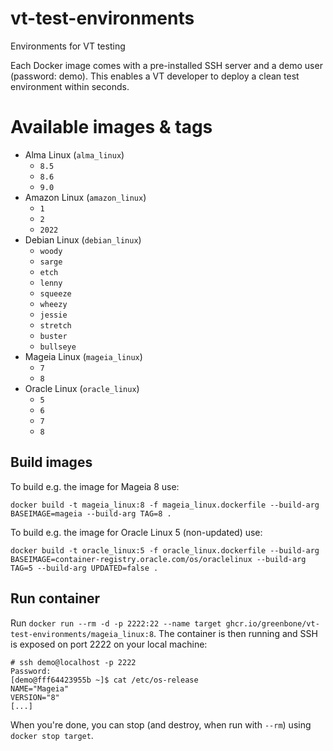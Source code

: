 # vt-test-environments
Environments for VT testing

Each Docker image comes with a pre-installed SSH server and a demo user (password: demo). This enables a VT developer to deploy a clean test environment within seconds.

# Available images & tags
- Alma Linux (`alma_linux`)
    - `8.5`
    - `8.6`
    - `9.0`
- Amazon Linux (`amazon_linux`)
    - `1`
    - `2`
    - `2022`
- Debian Linux (`debian_linux`)
    - `woody`
    - `sarge`
    - `etch`
    - `lenny`
    - `squeeze`
    - `wheezy`
    - `jessie`
    - `stretch`
    - `buster`
    - `bullseye`
- Mageia Linux (`mageia_linux`)
    - `7`
    - `8`
- Oracle Linux (`oracle_linux`)
    - `5`
    - `6`
    - `7`
    - `8`

## Build images
To build e.g. the image for Mageia 8 use:
```
docker build -t mageia_linux:8 -f mageia_linux.dockerfile --build-arg BASEIMAGE=mageia --build-arg TAG=8 .
```
To build e.g. the image for Oracle Linux 5 (non-updated) use:
```
docker build -t oracle_linux:5 -f oracle_linux.dockerfile --build-arg BASEIMAGE=container-registry.oracle.com/os/oraclelinux --build-arg TAG=5 --build-arg UPDATED=false .
```

## Run container
Run `docker run --rm -d -p 2222:22 --name target ghcr.io/greenbone/vt-test-environments/mageia_linux:8`. The container is then running and SSH is exposed on port 2222 on your local machine:
```
# ssh demo@localhost -p 2222
Password: 
[demo@fff64423955b ~]$ cat /etc/os-release 
NAME="Mageia"
VERSION="8"
[...]
```

When you're done, you can stop (and destroy, when run with `--rm`) using `docker stop target`.
